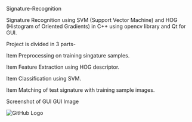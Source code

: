 Signature-Recognition

Signature Recognition using SVM (Support Vector Machine) and HOG (Histogram of Oriented Gradients) in C++ using opencv library and Qt for GUI.

Project is divided in 3 parts-

Item Preprocessing on training singature samples.

Item Feature Extraction using HOG descriptor.

Item Classification using SVM.

Item Matching of test signature with training sample images.

Screenshot of GUI GUI Image

![GitHub Logo](Signature-Recognition/signature_soft.PNG)


